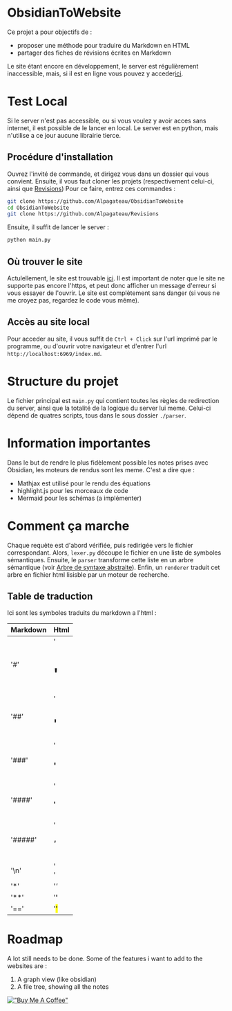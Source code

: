 # ObsidianToWebsite
Ce projet a pour objectifs de :
- proposer une méthode pour traduire du Markdown en HTML 
- partager des fiches de révisions écrites en Markdown 

Le site étant encore en développement, le server est régulièrement inaccessible, mais, si il est en ligne vous pouvez y acceder[ici](http://5.135.111.214:6969/index.md). 

# Test Local 
Si le server n'est pas accessible, ou si vous voulez y avoir acces sans internet, il est possible de le lancer en local. 
Le server est en python, mais n'utilise a ce jour aucune librairie tierce. 

## Procédure d'installation 
Ouvrez l'invité de commande, et dirigez vous dans un dossier qui vous convient.
Ensuite, il vous faut cloner les projets (respectivement celui-ci, ainsi que [Revisions](https://github.com/Alpagateau/Revisions))
Pour ce faire, entrez ces commandes :
```bash 
git clone https://github.com/Alpagateau/ObsidianToWebsite 
cd ObsidianToWebsite 
git clone https://github.com/Alpagateau/Revisions 
```

Ensuite, il suffit de lancer le server :
```bash 
python main.py 
```
## Où trouver le site 
Actulellement, le site est trouvable [ici](http://mnadaud.fr/index.md). Il est important de noter que le site ne supporte pas encore l'https, et peut donc afficher un message d'erreur si vous essayer de l'ouvrir. 
Le site est complètement sans danger (si vous ne me croyez pas, regardez le code vous même). 

## Accès au site local 
Pour acceder au site, il vous suffit de `Ctrl + Click` sur l'url imprimé par le programme, ou d'ouvrir votre navigateur et d'entrer l'url `http://localhost:6969/index.md`. 

# Structure du projet 
Le fichier principal est `main.py` qui contient toutes les règles de redirection du server, ainsi que la totalité de la logique du server lui meme. 
Celui-ci dépend de quatres scripts, tous dans le sous dossier `./parser`. 

# Information importantes 
Dans le but de rendre le plus fidèlement possible les notes prises avec Obsidian, les moteurs de rendus sont les meme. C'est a dire que :
- Mathjax est utilisé pour le rendu des équations
- highlight.js pour les morceaux de code 
- Mermaid pour les schémas (a implémenter)

# Comment ça marche 
Chaque requète est d'abord vérifiée, puis redirigée vers le fichier correspondant. Alors, `lexer.py` découpe le fichier en une liste de symboles sémantiques. Ensuite, le `parser` transforme cette liste en un arbre sémantique (voir [Arbre de syntaxe abstraite](https://en.wikipedia.org/wiki/Abstract_syntax_tree)). 
Enfin, un `renderer` traduit cet arbre en fichier html lisisble par un moteur de recherche. 

## Table de traduction 
Ici sont les symboles traduits du markdown a l'html : 

| Markdown | Html     |
| -------- | -------- |
| '#'      | '<h1>'   |
| '##'     | '<h2>'   |
| '###'    | '<h3>'   |
| '####'   | '<h4>'   |
| '#####'  | '<h5>'   |
| '\n'     | '<br>'   |
| '*'      | '<i>'    |
| '**'     | '<b>'    |
| '=='     | '<mark>' |

# Roadmap
A lot still needs to be done. Some of the features i want to add to the websites are :
1. A graph view (like obsidian)
2. A file tree, showing all the notes

[!["Buy Me A Coffee"](https://www.buymeacoffee.com/assets/img/custom_images/orange_img.png)](https://www.buymeacoffee.com/alpa_)

